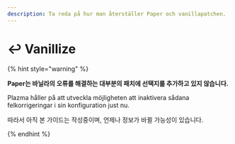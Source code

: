 ```yaml
---
description: Ta reda på hur man återställer Paper och vanillapatchen.
---
```


# ↩️ Vanillize

{% hint style="warning" %}

**Paper는 바닐라의 오류를 해결하는 대부분의 패치에 선택지를 추가하고 있지 않습니다.**

Plazma håller på att utveckla möjligheten att inaktivera sådana felkorrigeringar i sin konfiguration just nu.

따라서 아직 본 가이드는 작성중이며, 언제나 정보가 바뀔 가능성이 있습니다.

{% endhint %}
